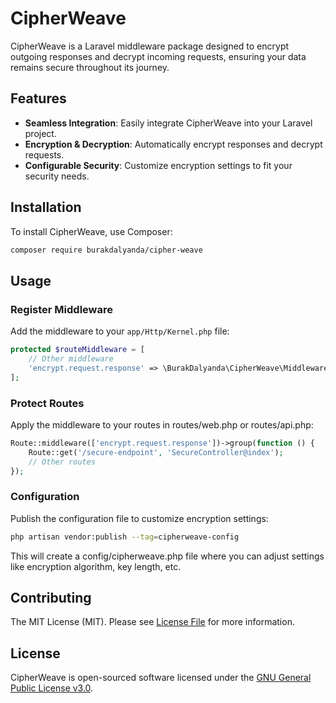 # CipherWeave

CipherWeave is a Laravel middleware package designed to encrypt outgoing responses and decrypt incoming requests, ensuring your data remains secure throughout its journey.

## Features

- **Seamless Integration**: Easily integrate CipherWeave into your Laravel project.
- **Encryption & Decryption**: Automatically encrypt responses and decrypt requests.
- **Configurable Security**: Customize encryption settings to fit your security needs.

## Installation

To install CipherWeave, use Composer:

```bash
composer require burakdalyanda/cipher-weave
```

## Usage

### Register Middleware
Add the middleware to your `app/Http/Kernel.php` file:

```php
protected $routeMiddleware = [
    // Other middleware
    'encrypt.request.response' => \BurakDalyanda\CipherWeave\Middleware\EncryptRequestResponse::class,
];
```
### Protect Routes
Apply the middleware to your routes in routes/web.php or routes/api.php:

```php
Route::middleware(['encrypt.request.response'])->group(function () {
    Route::get('/secure-endpoint', 'SecureController@index');
    // Other routes
});
```

### Configuration

Publish the configuration file to customize encryption settings:

```bash
php artisan vendor:publish --tag=cipherweave-config
```

This will create a config/cipherweave.php file where you can adjust settings like encryption algorithm, key length, etc.

## Contributing

The MIT License (MIT). Please see [License File](LICENSE.md) for more information.

## License

CipherWeave is open-sourced software licensed under the [GNU General Public License v3.0](https://www.gnu.org/licenses/gpl-3.0.en.html).
